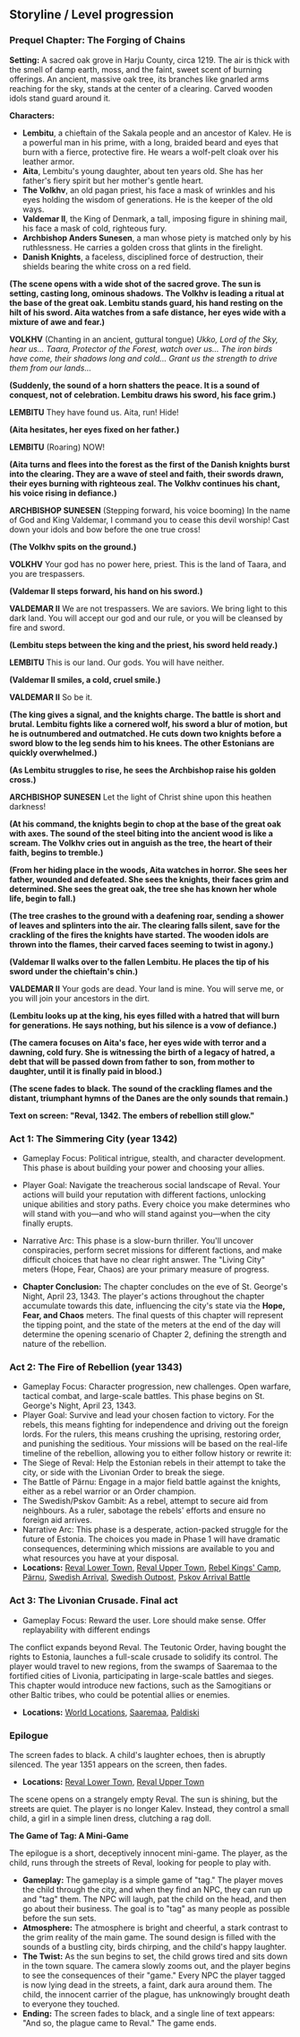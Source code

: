 
## Storyline / Level progression
### Prequel Chapter: The Forging of Chains

**Setting:** A sacred oak grove in Harju County, circa 1219. The air is thick with the smell of damp earth, moss, and the faint, sweet scent of burning offerings. An ancient, massive oak tree, its branches like gnarled arms reaching for the sky, stands at the center of a clearing. Carved wooden idols stand guard around it.

**Characters:**

*   **Lembitu**, a chieftain of the Sakala people and an ancestor of Kalev. He is a powerful man in his prime, with a long, braided beard and eyes that burn with a fierce, protective fire. He wears a wolf-pelt cloak over his leather armor.
*   **Aita**, Lembitu's young daughter, about ten years old. She has her father's fiery spirit but her mother's gentle heart.
*   **The Volkhv**, an old pagan priest, his face a mask of wrinkles and his eyes holding the wisdom of generations. He is the keeper of the old ways.
*   **Valdemar II**, the King of Denmark, a tall, imposing figure in shining mail, his face a mask of cold, righteous fury.
*   **Archbishop Anders Sunesen**, a man whose piety is matched only by his ruthlessness. He carries a golden cross that glints in the firelight.
*   **Danish Knights**, a faceless, disciplined force of destruction, their shields bearing the white cross on a red field.

**(The scene opens with a wide shot of the sacred grove. The sun is setting, casting long, ominous shadows. The Volkhv is leading a ritual at the base of the great oak. Lembitu stands guard, his hand resting on the hilt of his sword. Aita watches from a safe distance, her eyes wide with a mixture of awe and fear.)**

**VOLKHV**
(Chanting in an ancient, guttural tongue)
*Ukko, Lord of the Sky, hear us...*
*Taara, Protector of the Forest, watch over us...*
*The iron birds have come, their shadows long and cold...*
*Grant us the strength to drive them from our lands...*

**(Suddenly, the sound of a horn shatters the peace. It is a sound of conquest, not of celebration. Lembitu draws his sword, his face grim.)**

**LEMBITU**
They have found us. Aita, run! Hide!

**(Aita hesitates, her eyes fixed on her father.)**

**LEMBITU**
(Roaring)
NOW!

**(Aita turns and flees into the forest as the first of the Danish knights burst into the clearing. They are a wave of steel and faith, their swords drawn, their eyes burning with righteous zeal. The Volkhv continues his chant, his voice rising in defiance.)**

**ARCHBISHOP SUNESEN**
(Stepping forward, his voice booming)
In the name of God and King Valdemar, I command you to cease this devil worship! Cast down your idols and bow before the one true cross!

**(The Volkhv spits on the ground.)**

**VOLKHV**
Your god has no power here, priest. This is the land of Taara, and you are trespassers.

**(Valdemar II steps forward, his hand on his sword.)**

**VALDEMAR II**
We are not trespassers. We are saviors. We bring light to this dark land. You will accept our god and our rule, or you will be cleansed by fire and sword.

**(Lembitu steps between the king and the priest, his sword held ready.)**

**LEMBITU**
This is our land. Our gods. You will have neither.

**(Valdemar II smiles, a cold, cruel smile.)**

**VALDEMAR II**
So be it.

**(The king gives a signal, and the knights charge. The battle is short and brutal. Lembitu fights like a cornered wolf, his sword a blur of motion, but he is outnumbered and outmatched. He cuts down two knights before a sword blow to the leg sends him to his knees. The other Estonians are quickly overwhelmed.)**

**(As Lembitu struggles to rise, he sees the Archbishop raise his golden cross.)**

**ARCHBISHOP SUNESEN**
Let the light of Christ shine upon this heathen darkness!

**(At his command, the knights begin to chop at the base of the great oak with axes. The sound of the steel biting into the ancient wood is like a scream. The Volkhv cries out in anguish as the tree, the heart of their faith, begins to tremble.)**

**(From her hiding place in the woods, Aita watches in horror. She sees her father, wounded and defeated. She sees the knights, their faces grim and determined. She sees the great oak, the tree she has known her whole life, begin to fall.)**

**(The tree crashes to the ground with a deafening roar, sending a shower of leaves and splinters into the air. The clearing falls silent, save for the crackling of the fires the knights have started. The wooden idols are thrown into the flames, their carved faces seeming to twist in agony.)**

**(Valdemar II walks over to the fallen Lembitu. He places the tip of his sword under the chieftain's chin.)**

**VALDEMAR II**
Your gods are dead. Your land is mine. You will serve me, or you will join your ancestors in the dirt.

**(Lembitu looks up at the king, his eyes filled with a hatred that will burn for generations. He says nothing, but his silence is a vow of defiance.)**

**(The camera focuses on Aita's face, her eyes wide with terror and a dawning, cold fury. She is witnessing the birth of a legacy of hatred, a debt that will be passed down from father to son, from mother to daughter, until it is finally paid in blood.)**

**(The scene fades to black. The sound of the crackling flames and the distant, triumphant hymns of the Danes are the only sounds that remain.)**

**Text on screen: "Reval, 1342. The embers of rebellion still glow."**




### Act 1: The Simmering City (year 1342)
- Gameplay Focus: Political intrigue, stealth, and character development. This phase is about building your power and choosing your allies.
- Player Goal: Navigate the treacherous social landscape of Reval. Your actions will build your reputation with different factions, unlocking unique abilities and story paths. Every choice you make determines who will stand with you—and who will stand against you—when the city finally erupts.
- Narrative Arc: This phase is a slow-burn thriller. You'll uncover conspiracies, perform secret missions for different factions, and make difficult choices that have no clear right answer. The "Living City" meters (Hope, Fear, Chaos) are your primary measure of progress.

- **Chapter Conclusion:** The chapter concludes on the eve of St. George's Night, April 23, 1343. The player's actions throughout the chapter accumulate towards this date, influencing the city's state via the **Hope, Fear, and Chaos** meters. The final quests of this chapter will represent the tipping point, and the state of the meters at the end of the day will determine the opening scenario of Chapter 2, defining the strength and nature of the rebellion.





### Act 2: The Fire of Rebellion (year 1343)
- Gameplay Focus: Character progression, new challenges. Open warfare, tactical combat, and large-scale battles. This phase begins on St. George's Night, April 23, 1343.
- Player Goal: Survive and lead your chosen faction to victory. For the rebels, this means fighting for independence and driving out the foreign lords. For the rulers, this means crushing the uprising, restoring order, and punishing the seditious. Your missions will be based on the real-life timeline of the rebellion, allowing you to either follow history or rewrite it:
- The Siege of Reval: Help the Estonian rebels in their attempt to take the city, or side with the Livonian Order to break the siege.
- The Battle of Pärnu: Engage in a major field battle against the knights, either as a rebel warrior or an Order champion.
- The Swedish/Pskov Gambit: As a rebel, attempt to secure aid from neighbours. As a ruler, sabotage the rebels' efforts and ensure no foreign aid arrives.
- Narrative Arc: This phase is a desperate, action-packed struggle for the future of Estonia. The choices you made in Phase 1 will have dramatic consequences, determining which missions are available to you and what resources you have at your disposal.
- **Locations:** [Reval Lower Town](./scenes/lower_town/), [Reval Upper Town](./scenes/upper_town/), [Rebel Kings' Camp](./scenes/events/rebel_kings.md), [Pärnu](./scenes/events/pernau.md), [Swedish Arrival](./scenes/events/swedish_arrival.md), [Swedish Outpost](./scenes/events/swedesh_outpost.md), [Pskov Arrival Battle](./scenes/events/pskov_arrival_battle.md)

### Act 3: The Livonian Crusade. Final act
- Gameplay Focus: Reward the user. Lore should make sense. Offer replayability with different endings


The conflict expands beyond Reval. The Teutonic Order, having bought the rights to Estonia, launches a full-scale crusade to solidify its control. The player would travel to new regions, from the swamps of Saaremaa to the fortified cities of Livonia, participating in large-scale battles and sieges. This chapter would introduce new factions, such as the Samogitians or other Baltic tribes, who could be potential allies or enemies.
- **Locations:** [World Locations](./scenes/world/), [Saaremaa](./scenes/events/saaremaa.md), [Paldiski](./scenes/events/paldiski.md)





### Epilogue
The screen fades to black. A child's laughter echoes, then is abruptly silenced. The year 1351 appears on the screen, then fades.
- **Locations:** [Reval Lower Town](./scenes/lower_town/), [Reval Upper Town](./scenes/upper_town/)

The scene opens on a strangely empty Reval. The sun is shining, but the streets are quiet. The player is no longer Kalev. Instead, they control a small child, a girl in a simple linen dress, clutching a rag doll.

**The Game of Tag: A Mini-Game**

The epilogue is a short, deceptively innocent mini-game. The player, as the child, runs through the streets of Reval, looking for people to play with.

*   **Gameplay:** The gameplay is a simple game of "tag." The player moves the child through the city, and when they find an NPC, they can run up and "tag" them. The NPC will laugh, pat the child on the head, and then go about their business. The goal is to "tag" as many people as possible before the sun sets.
*   **Atmosphere:** The atmosphere is bright and cheerful, a stark contrast to the grim reality of the main game. The sound design is filled with the sounds of a bustling city, birds chirping, and the child's happy laughter.
*   **The Twist:** As the sun begins to set, the child grows tired and sits down in the town square. The camera slowly zooms out, and the player begins to see the consequences of their "game." Every NPC the player tagged is now lying dead in the streets, a faint, dark aura around them. The child, the innocent carrier of the plague, has unknowingly brought death to everyone they touched.
*   **Ending:** The screen fades to black, and a single line of text appears: "And so, the plague came to Reval." The game ends.
